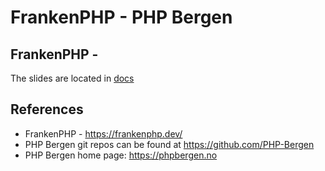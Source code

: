 # FrankenPHP - PHP Bergen

## FrankenPHP - 

The slides are located in [docs](docs/markdown/README.md)

## References

* FrankenPHP - https://frankenphp.dev/
* PHP Bergen git repos can be found at https://github.com/PHP-Bergen
* PHP Bergen home page: https://phpbergen.no
